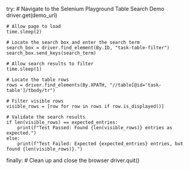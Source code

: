 try:
    # Navigate to the Selenium Playground Table Search Demo
    driver.get(demo_url)

    # Allow page to load
    time.sleep(2)

    # Locate the search box and enter the search term
    search_box = driver.find_element(By.ID, "task-table-filter")
    search_box.send_keys(search_term)

    # Allow search results to filter
    time.sleep(1)

    # Locate the table rows
    rows = driver.find_elements(By.XPATH, "//table[@id='task-table']/tbody/tr")

    # Filter visible rows
    visible_rows = [row for row in rows if row.is_displayed()]

    # Validate the search results
    if len(visible_rows) == expected_entries:
        print(f"Test Passed: Found {len(visible_rows)} entries as expected.")
    else:
        print(f"Test Failed: Expected {expected_entries} entries, but found {len(visible_rows)}.")

finally:
    # Clean up and close the browser
    driver.quit()
